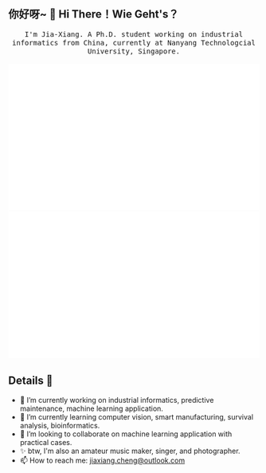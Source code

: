 ## 你好呀~ :wave:  Hi There！Wie Geht's？

<p align="center">
  <samp>
I'm Jia-Xiang. A Ph.D. student working on industrial informatics from China, currently at Nanyang Technologcial University, Singapore.
  </samp>
  <br/>
  <br/>
  <img src="https://raw.githubusercontent.com/jiaxiang-cheng/github-stats-transparent/output/generated/overview.svg" alt="Jia-Xiang Github Stats"></img>
  <img src="https://raw.githubusercontent.com/jiaxiang-cheng/github-stats-transparent/output/generated/languages.svg" alt="Jia-Xiang Github Stats"></img>
</p>

## Details :closed_book:

<!--
**jiaxiang-cheng/jiaxiang-cheng** is a ✨ _special_ ✨ repository because its `README.md` (this file) appears on your GitHub profile.

Here are some ideas to get you started:
-->

- 🔭 I’m currently working on industrial informatics, predictive maintenance, machine learning application.
- 🌱 I’m currently learning computer vision, smart manufacturing, survival analysis, bioinformatics.
- 👯 I’m looking to collaborate on machine learning application with practical cases.
- ✨ btw, I'm also an amateur music maker, singer, and photographer.
- 📫 How to reach me: jiaxiang.cheng@outlook.com

<!--
- 🤔 I’m looking for help with ...
- 💬 Ask me about ...
- 😄 Pronouns: ...
- ⚡ Fun fact: ...
-->

